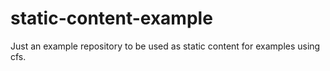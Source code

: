 # static-content-example
Just an example repository to be used as static content for examples using cfs.
